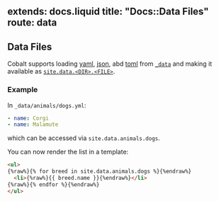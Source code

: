 extends: docs.liquid
title: "Docs::Data Files"
route: data
---

## Data Files

Cobalt supports loading [yaml](http://yaml.org), [json](http://json.org), abd
[toml](https://github.com/toml-lang/toml) from [`_data`](/docs/directory.html)
and making it available as [`site.data.<DIR>.<FILE>`](/docs/variables.html).

### Example

In `_data/animals/dogs.yml`:
```yml
- name: Corgi
- name: Malamute
```
which can be accessed via `site.data.animals.dogs`.

You can now render the list in a template:
```html
<ul>
{%raw%}{% for breed in site.data.animals.dogs %}{%endraw%}
  <li>{%raw%}{{ breed.name }}{%endraw%}</li>
{%raw%}{% endfor %}{%endraw%}
</ul>
```
